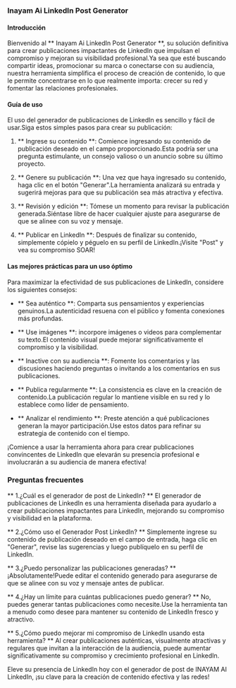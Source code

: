### Inayam Ai LinkedIn Post Generator

#### Introducción
Bienvenido al ** Inayam Ai LinkedIn Post Generator **, su solución definitiva para crear publicaciones impactantes de LinkedIn que impulsan el compromiso y mejoran su visibilidad profesional.Ya sea que esté buscando compartir ideas, promocionar su marca o conectarse con su audiencia, nuestra herramienta simplifica el proceso de creación de contenido, lo que le permite concentrarse en lo que realmente importa: crecer su red y fomentar las relaciones profesionales.

#### Guía de uso
El uso del generador de publicaciones de LinkedIn es sencillo y fácil de usar.Siga estos simples pasos para crear su publicación:

1. ** Ingrese su contenido **: Comience ingresando su contenido de publicación deseado en el campo proporcionado.Esta podría ser una pregunta estimulante, un consejo valioso o un anuncio sobre su último proyecto.

2. ** Genere su publicación **: Una vez que haya ingresado su contenido, haga clic en el botón "Generar".La herramienta analizará su entrada y sugerirá mejoras para que su publicación sea más atractiva y efectiva.

3. ** Revisión y edición **: Tómese un momento para revisar la publicación generada.Siéntase libre de hacer cualquier ajuste para asegurarse de que se alinee con su voz y mensaje.

4. ** Publicar en LinkedIn **: Después de finalizar su contenido, simplemente cópielo y péguelo en su perfil de LinkedIn.¡Visite "Post" y vea su compromiso SOAR!

#### Las mejores prácticas para un uso óptimo
Para maximizar la efectividad de sus publicaciones de LinkedIn, considere los siguientes consejos:

- ** Sea auténtico **: Comparta sus pensamientos y experiencias genuinos.La autenticidad resuena con el público y fomenta conexiones más profundas.

- ** Use imágenes **: incorpore imágenes o videos para complementar su texto.El contenido visual puede mejorar significativamente el compromiso y la visibilidad.

- ** Inactive con su audiencia **: Fomente los comentarios y las discusiones haciendo preguntas o invitando a los comentarios en sus publicaciones.

- ** Publica regularmente **: La consistencia es clave en la creación de contenido.La publicación regular lo mantiene visible en su red y lo establece como líder de pensamiento.

- ** Analizar el rendimiento **: Preste atención a qué publicaciones generan la mayor participación.Use estos datos para refinar su estrategia de contenido con el tiempo.

¡Comience a usar la herramienta ahora para crear publicaciones convincentes de LinkedIn que elevarán su presencia profesional e involucrarán a su audiencia de manera efectiva!

### Preguntas frecuentes

** 1.¿Cuál es el generador de post de LinkedIn? **
El generador de publicaciones de LinkedIn es una herramienta diseñada para ayudarlo a crear publicaciones impactantes para LinkedIn, mejorando su compromiso y visibilidad en la plataforma.

** 2.¿Cómo uso el Generador Post LinkedIn? **
Simplemente ingrese su contenido de publicación deseado en el campo de entrada, haga clic en "Generar", revise las sugerencias y luego publíquelo en su perfil de LinkedIn.

** 3.¿Puedo personalizar las publicaciones generadas? **
¡Absolutamente!Puede editar el contenido generado para asegurarse de que se alinee con su voz y mensaje antes de publicar.

** 4.¿Hay un límite para cuántas publicaciones puedo generar? **
No, puedes generar tantas publicaciones como necesite.Use la herramienta tan a menudo como desee para mantener su contenido de LinkedIn fresco y atractivo.

** 5.¿Cómo puedo mejorar mi compromiso de LinkedIn usando esta herramienta? **
Al crear publicaciones auténticas, visualmente atractivas y regulares que invitan a la interacción de la audiencia, puede aumentar significativamente su compromiso y crecimiento profesional en LinkedIn.

Eleve su presencia de LinkedIn hoy con el generador de post de INAYAM AI LinkedIn, ¡su clave para la creación de contenido efectiva y las redes!